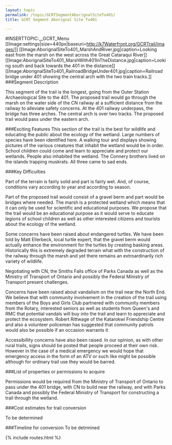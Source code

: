 ```yaml
---
layout: topic
permalink: /topic/GCRTSegmentAborignalSiteTo401/
title: GCRT Segment Aborignal Site To401

---
```


#INSERTTOPIC:__GCRT_Menu
[[Image:settings|size=440px|baseuri=http://k7Waterfront.org/GCRTrail/images/]]
[[Image:AborignalSiteTo401_MarshAndRiver.jpg|caption=Looking east from the marsh on the west across the Great Cataraqui River]]
[[Image:AborignalSiteTo401_MarshWith401InTheDistance.jpg|caption=Looking south and back towards the 401 in the distance]]
[[Image:AborignalSiteTo401_RailroadBridgeUnder401.jpg|caption=Railroad bridge under 401 showing the central arch with the two train tracks.]]
###Segment Description

This segment of the trail is the longest, going from the Outer Station Archaeological Site to the 401.  The proposed trail would go through the marsh on the water side of the CN railway at a sufficient distance from the railway to alleviate safety concerns.  At the 401 railway underpass, the bridge has three arches.  The central arch is over two tracks.  The proposed trail would pass under the eastern arch.

###Exciting Features
This section of the trail is the best for wildlife and educating the public about the ecology of the wetland.
Large numbers of species have been identified here.
A walking tour and displays showing pictures of the various creatures that inhabit the wetland would be in order.
School children could come and learn to appreciate and protect our wetlands.
People also inhabited the wetland.  The Connery brothers lived on the islands trapping muskrats.  All three came to sad ends.

###Key Difficulties

Part of the terrain is fairly solid and part is fairly wet.  And, of course, conditions vary according to year and according to season.

Part of the proposed trail would consist of a gravel berm and part would be bridges where needed.
The marsh is a protected wetland which means that it can only be used for scientific and educational purposes.  We propose that the trail would be an educational purpose as it would serve to educate legions of school children as well as other interested citizens and tourists about the ecology of the wetland.

Some concerns have been raised about endangered turtles.  We have been told by Matt Ellerbeck, local turtle expert, that the gravel berm would actually enhance the environment for the turtles by creating basking areas.  Historically this is extremely degraded terrain what with the construction of the railway through the marsh and yet there remains an extroardinarily rich variety of wildlife.

Negotiating with CN, the Smiths Falls office of Parks Canada as well as the Ministry of Transport of Ontario and possibly the Federal Ministry of Transport present challenges.

Concerns have been raised about vandalism on the trail near the North End.  We believe that with community involvement in the creation of the trail using members of the Boys and Girls Club partnered with community members from the Rotary, interested seniors as well as students from Queen's and RMC that potential vandals will buy into the trail and learn to appreciate and protect the ecosystem.  Robert Rittwage of the Katarokwi Friendship Centre and also a volunteer policeman has suggested that community patrols would also be possible if an occasion warrants it

Accessibillity concerns have also been raised.  In our opinion, as with other rural trails, signs should be posted that people proceed at their own risk.  However in the case of a medical emergency we would hope that emergency access in the form of an ATV or such like might be possible although for ordinary trail use they would be barred.

###List of properties or permissions to acquire

Permissions would be required from the Ministry of Transport of Ontario to pass under the 401 bridge, with CN to build near the railway, and with Parks Canada and possibly the Federal Ministry of Transport for constructing a trail through the wetland.

###Cost estimates for trail conversion

To be determined

###Timeline for conversion
To be detrmined

{% include routes.html %}
